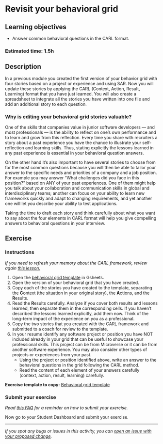 # Revisit  your behavioral grid

## Learning objectives

- Answer common behavioral questions in the CARL format.

### **Estimated time**: 1.5h

## Description

In a previous module you created the first version of your behavior grid with four stories based on a project or experience and using SAR. Now you will update these stories by applying the CARL (Context, Action, Result, Learning) format that you have just learned. You will also create a spreadsheet to integrate all the stories you have written into one file and add an additional story to each question.

### Why is editing your behavioral grid stories valuable?

One of the skills that companies value in junior software developers — and most professionals — is the ability to reflect on one’s own performance and to learn and grow from this reflection. Every time you share with recruiters a story about a past experience you have the chance to illustrate your self-reflection and learning skills. Thus, stating explicitly the lessons learned in any past experience is essential in your behavioral question answers. 

On the other hand it’s also important to have several stories to choose from for the most common questions because you will then be able to tailor your answer to the specific needs and priorities of a company and a job position. For example you may answer “What challenges did you face in this position?” based on ANY of your past experiences. One of them might help you talk about your collaboration and communication skills in global and interdisciplinary teams; another can focus on your ability to learn new frameworks quickly and adapt to changing requirements, and yet another one will let you describe your ability to test applications. 

Taking the time to draft each story and think carefully about what you want to say about the four elements in CARL format will help you give compelling answers to behavioral questions in your interview.

## Exercise

### Instructions

*If you need to refresh your memory about the CARL framework, review again [this lesson.](https://github.com/microverseinc/curriculum-professional-skills/blob/main/job-search/JSR-the-CARL-format.md)*

1. Open the [behavioral grid template](https://docs.google.com/spreadsheets/d/1lbxS88VuPSFsF9dG_I7r8dhvIJP8Lywo8Xuf_Lt2pAw/edit?usp=sharing) in Gsheets.
2. Open the version of your behavioral grid that you have created.
3. Copy each of the stories you have created to the template, separating the **C**ontext (the situation in your original story), the **A**ctions, and the **R**esults.
4. Read the **R**esults carefully. Analyze if you cover both results and lessons learned, then separate them in the corresponding cells. If you haven’t described the lessons learned explicitly, add them now. Think of the long-term impact of the experience on you as a professional.
5. Copy the two stories that you created with the CARL framework and submitted to a coach for review to the template.
6. In your resume identify any software project or position you have NOT included already in your grid that can be useful to showcase your professional skills. This project can be from Microverse or it can be from another software experience. You may also consider other types of projects or experiences from your past.
    - Using the project or position identified above, write an answer to the behavioral questions in the grid following the CARL method.
    - Read the content of each element of your answers carefully (context, action, result, learning) carefully.
    

**Exercise template to copy:** [Behavioral grid template](https://docs.google.com/document/d/10WfzCmmdbyEdY6ztdfaFTosSNZfS-NBww57U6_Y8fIg/edit?usp=sharing)

### Submit your exercise

*Read [this FAQ](https://microverse.zendesk.com/hc/en-us/articles/360061344234) for a reminder on how to submit your exercise.*

Now go to your Student Dashboard and submit your exercise.

---

*If you spot any bugs or issues in this activity, you can [open an issue with your proposed change](https://github.com/microverseinc/curriculum-transversal-skills/blob/main/git-github/articles/open_issue.md).*
